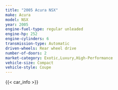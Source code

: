 ```yaml
---
title: "2005 Acura NSX"
make: Acura
model: NSX
year: 2005
engine-fuel-type: regular unleaded
engine-hp: 252
engine-cylinders: 6
transmission-type: Automatic
driven-wheels: Rear wheel drive
number-of-doors: 2
market-category: Exotic,Luxury,High-Performance
vehicle-size: Compact
vehicle-style: Coupe
---
```


{{< car_info >}}

